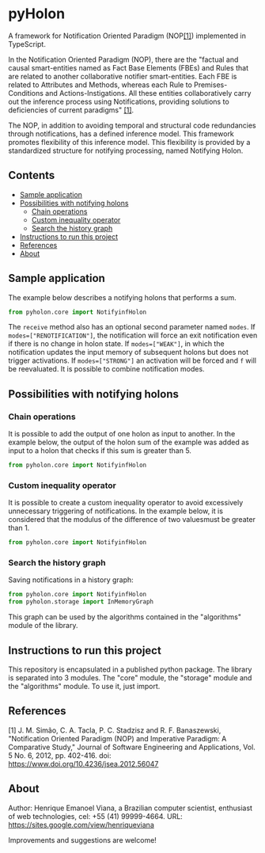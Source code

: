 # pyHolon

A framework for Notification Oriented Paradigm (NOP[[1]](#1)) implemented in
TypeScript.

In the Notification Oriented Paradigm (NOP), there are the "factual and causal
smart-entities named as Fact Base Elements (FBEs) and Rules that are related to
another collaborative notifier smart-entities. Each FBE is related to Attributes
and Methods, whereas each Rule to Premises-Conditions and Actions-Instigations.
All these entities collaboratively carry out the inference process using
Notifications, providing solutions to deficiencies of current paradigms"
[[1]](#1).

The NOP, in addition to avoiding temporal and structural code redundancies
through notifications, has a defined inference model. This framework promotes
flexibility of this inference model. This flexibility is provided by a
standardized structure for notifying processing, named Notifying Holon.

## Contents

- [Sample application](#sample-application)
- [Possibilities with notifying holons](#possibilities-with-notifying-holons)
  - [Chain operations](#chain-operations)
  - [Custom inequality operator](#custom-inequality-operator)
  - [Search the history graph](#search-the-history-graph)
- [Instructions to run this project](#instructions-to-run-this-project)
- [References](#references)
- [About](#about)

## Sample application

The example below describes a notifying holons that performs a sum.

```python
from pyholon.core import NotifyinfHolon
```

The `receive` method also has an optional second parameter named `modes`. If
`modes=["RENOTIFICATION"]`, the notification will force an exit notification
even if there is no change in holon state. If `modes=["WEAK"]`, in which the
notification updates the input memory of subsequent holons but does not trigger
activations. If `modes=["STRONG"]` an activation will be forced and `f` will be
reevaluated. It is possible to combine notification modes.

## Possibilities with notifying holons

### Chain operations

It is possible to add the output of one holon as input to another. In the
example below, the output of the holon sum of the example was added as input to
a holon that checks if this sum is greater than 5.

```python
from pyholon.core import NotifyinfHolon
```

### Custom inequality operator

It is possible to create a custom inequality operator to avoid excessively
unnecessary triggering of notifications. In the example below, it is considered
that the modulus of the difference of two values ​​must be greater than 1.

```python
from pyholon.core import NotifyinfHolon
```

### Search the history graph

Saving notifications in a history graph:

```python
from pyholon.core import NotifyinfHolon
from pyholon.storage import InMemoryGraph
```

This graph can be used by the algorithms contained in the "algorithms" module of
the library.

## Instructions to run this project

This repository is encapsulated in a published python package. The library is
separated into 3 modules. The "core" module, the "storage" module and the
"algorithms" module. To use it, just import.

## References

<a id="1">[1]</a> J. M. Simão, C. A. Tacla, P. C. Stadzisz and R. F.
Banaszewski, "Notification Oriented Paradigm (NOP) and Imperative Paradigm: A
Comparative Study," Journal of Software Engineering and Applications, Vol. 5 No.
6, 2012, pp. 402-416. doi: https://www.doi.org/10.4236/jsea.2012.56047

## About

Author: Henrique Emanoel Viana, a Brazilian computer scientist, enthusiast of
web technologies, cel: +55 (41) 99999-4664. URL:
https://sites.google.com/view/henriqueviana

Improvements and suggestions are welcome!
